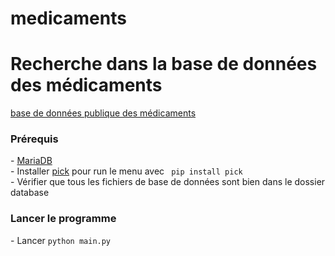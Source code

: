 # medicaments

<h1>Recherche dans la base de données des médicaments</h1>
<a href="https://base-donnees-publique.medicaments.gouv.fr/telechargement.php">base de données publique des médicaments</a>

<h3>Prérequis</h3>
- <a href="https://mariadb.org/download/">MariaDB</a> </br>
- Installer <a href="https://github.com/wong2/pick">pick</a> pour run le menu avec <code> pip install pick </code> </br>
- Vérifier que tous les fichiers de base de données sont bien dans le dossier database

<h3>Lancer le programme</h3>
- Lancer <code>python main.py</code>

